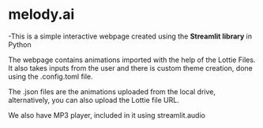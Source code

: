# melody.ai
-This is a simple interactive webpage created using the **Streamlit library** in Python
<p>
The webpage contains animations imported with the help of the Lottie Files.
It also takes inputs from the user and there is custom theme creation, done using the .config.toml file.

The .json files are the animations uploaded from the local drive, alternatively, you can also upload 
the Lottie file URL.

We also have MP3 player, included in it using streamlit.audio
</p> 
